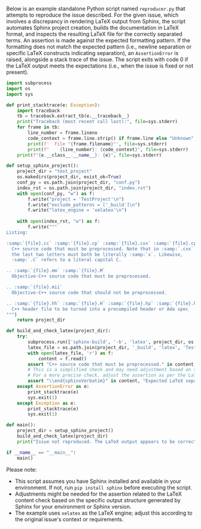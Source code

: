 Below is an example standalone Python script named `reproducer.py` that attempts to reproduce the issue described. For the given issue, which involves a discrepancy in rendering LaTeX output from Sphinx, the script automates Sphinx project creation, builds the documentation in LaTeX format, and inspects the resulting LaTeX file for the correctly separated terms. An assertion is made against the expected formatting pattern. If the formatting does not match the expected pattern (i.e., newline separation or specific LaTeX constructs indicating separation), an `AssertionError` is raised, alongside a stack trace of the issue. The script exits with code 0 if the LaTeX output meets the expectations (i.e., when the issue is fixed or not present).

```python
import subprocess
import os
import sys

def print_stacktrace(e: Exception):
    import traceback
    tb = traceback.extract_tb(e.__traceback__)
    print("Traceback (most recent call last):", file=sys.stderr)
    for frame in tb:
        line_number = frame.lineno
        code_context = frame.line.strip() if frame.line else "Unknown"
        print(f'  File "{frame.filename}"', file=sys.stderr)
        print(f"    {line_number}: {code_context}", file=sys.stderr)
    print(f"{e.__class__.__name__}: {e}", file=sys.stderr)

def setup_sphinx_project():
    project_dir = "test_project"
    os.makedirs(project_dir, exist_ok=True)
    conf_py = os.path.join(project_dir, "conf.py")
    index_rst = os.path.join(project_dir, "index.rst")
    with open(conf_py, "w") as f:
        f.write("project = 'TestProject'\n")
        f.write("exclude_patterns = ['_build']\n")
        f.write("latex_engine = 'xelatex'\n")
    
    with open(index_rst, "w") as f:
        f.write("""
Listing:

:samp:`{file}.cc` :samp:`{file}.cp` :samp:`{file}.cxx` :samp:`{file}.cpp` :samp:`{file}.CPP` :samp:`{file}.c++` :samp:`{file}.C`
  C++ source code that must be preprocessed. Note that in :samp:`.cxx`,
  the last two letters must both be literally :samp:`x`. Likewise,
  :samp:`.C` refers to a literal capital C.

.. :samp:`{file}.mm` :samp:`{file}.M`
  Objective-C++ source code that must be preprocessed.

.. :samp:`{file}.mii`
  Objective-C++ source code that should not be preprocessed.

.. :samp:`{file}.hh` :samp:`{file}.H` :samp:`{file}.hp` :samp:`{file}.hxx` :samp:`{file}.hpp` :samp:`{file}.HPP` :samp:`{file}.h++` :samp:`{file}.tcc`
  C++ header file to be turned into a precompiled header or Ada spec
""")
    return project_dir

def build_and_check_latex(project_dir):
    try:
        subprocess.run(['sphinx-build', '-b', 'latex', project_dir, os.path.join(project_dir, '_build', 'latex')], check=True)
        latex_file = os.path.join(project_dir, '_build', 'latex', 'TestProject.tex')
        with open(latex_file, 'r') as f:
            content = f.read()
        assert "C++ source code that must be preprocessed." in content, "Expected text not found."
        # This is a simplified check and may need adjustment based on the actual expected LaTeX representation of separations/newlines.
        # For a more precise check, adjust the assertion as per the LaTeX output structure.
        assert "\\end{sphinxVerbatim}" in content, "Expected LaTeX separation not found."
    except AssertionError as e:
        print_stacktrace(e)
        sys.exit(1)
    except Exception as e:
        print_stacktrace(e)
        sys.exit(1)

def main():
    project_dir = setup_sphinx_project()
    build_and_check_latex(project_dir)
    print("Issue not reproduced. The LaTeX output appears to be correct.")

if __name__ == "__main__":
    main()
```

Please note:
- This script assumes you have Sphinx installed and available in your environment. If not, run `pip install sphinx` before executing the script.
- Adjustments might be needed for the assertion related to the LaTeX content check based on the specific output structure generated by Sphinx for your environment or Sphinx version.
- The example uses `xelatex` as the LaTeX engine; adjust this according to the original issue's context or requirements.